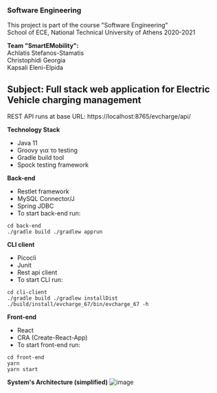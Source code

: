 ### Software Engineering 
This project is part of the course "Software Engineering" <br>
School of ECE, National Technical University of Athens 2020-2021 <br>

**Team "SmartEMobility":** <br>
Achlatis Stefanos-Stamatis <br>
Christophidi Georgia <br>
Kapsali Eleni-Elpida <br>

## Subject: Full stack web application for Electric Vehicle charging management
REST API runs at base URL: https://localhost:8765/evcharge/api/ <br>

**Technology Stack**
* Java 11
* Groovy για το testing
* Gradle build tool
* Spock testing framework

**Back-end**
* Restlet framework
* MySQL Connector/J
* Spring JDBC
* To start back-end run:
```
cd back-end
./gradle build ./gradlew apprun
```
**CLI client**
* Picocli
* Junit
* Rest api client
* To start CLI run:
```
cd cli-client
./gradle build ./gradlew installDist ./build/install/evcharge_67/bin/evcharge_67 -h
```
**Front-end**
* React
* CRA (Create-React-App)
* To start front-end run:
```
cd front-end
yarn
yarn start
```
**System's Architecture (simplified)**
![image](https://user-images.githubusercontent.com/63153771/111076739-391daf00-84f6-11eb-93ea-23bcc1363c04.png)
